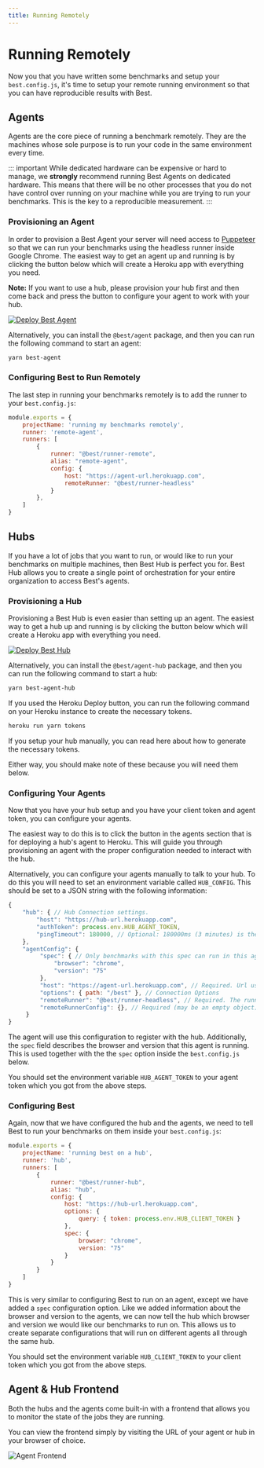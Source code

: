 ```yaml
---
title: Running Remotely
---
```


# Running Remotely
Now you that you have written some benchmarks and setup your `best.config.js`, it's time to setup your remote running environment so that you can have reproducible results with Best.

## Agents
Agents are the core piece of running a benchmark remotely. They are the machines whose sole purpose is to run your code in the same environment every time.

::: important
While dedicated hardware can be expensive or hard to manage, we **strongly** recommend running Best Agents on dedicated hardware. This means that there will be no other processes that you do not have control over running on your machine while you are trying to run your benchmarks. This is the key to a reproducible measurement.
:::

### Provisioning an Agent
In order to provision a Best Agent your server will need access to [Puppeteer](https://github.com/GoogleChrome/puppeteer) so that we can run your benchmarks using the headless runner inside Google Chrome. The easiest way to get an agent up and running is by clicking the button below which will create a Heroku app with everything you need.

**Note:** If you want to use a hub, please provision your hub first and then come back and press the button to configure your agent to work with your hub.

[![Deploy Best Agent](https://www.herokucdn.com/deploy/button.svg)](https://heroku.com/deploy?template=https://github.com/salesforce/best-heroku-deploy/tree/agent)

Alternatively, you can install the `@best/agent` package, and then you can run the following command to start an agent:
```sh
yarn best-agent
```

### Configuring Best to Run Remotely
The last step in running your benchmarks remotely is to add the runner to your `best.config.js`:
```js
module.exports = {
    projectName: 'running my benchmarks remotely',
    runner: 'remote-agent',
    runners: [
        {
            runner: "@best/runner-remote",
            alias: "remote-agent",
            config: {
                host: "https://agent-url.herokuapp.com",
                remoteRunner: "@best/runner-headless"
            }
        },
    ]
}
```

## Hubs
If you have a lot of jobs that you want to run, or would like to run your benchmarks on multiple machines, then Best Hub is perfect you for. Best Hub allows you to create a single point of orchestration for your entire organization to access Best's agents.

### Provisioning a Hub
Provisioning a Best Hub is even easier than setting up an agent. The easiest way to get a hub up and running is by clicking the button below which will create a Heroku app with everything you need.

[![Deploy Best Hub](https://www.herokucdn.com/deploy/button.svg)](https://heroku.com/deploy?template=https://github.com/salesforce/best-heroku-deploy/tree/hub)

Alternatively, you can install the `@best/agent-hub` package, and then you can run the following command to start a hub:
```sh
yarn best-agent-hub
```

If you used the Heroku Deploy button, you can run the following command on your Heroku instance to create the necessary tokens.
```sh
heroku run yarn tokens
```

If you setup your hub manually, you can read here about how to generate the necessary tokens.

Either way, you should make note of these because you will need them below.

### Configuring Your Agents
Now that you have your hub setup and you have your client token and agent token, you can configure your agents.

The easiest way to do this is to click the button in the agents section that is for deploying a hub's agent to Heroku. This will guide you through provisioning an agent with the proper configuration needed to interact with the hub.

Alternatively, you can configure your agents manually to talk to your hub. To do this you will need to set an environment variable called `HUB_CONFIG`. This should be set to a JSON string with the following information:

```js
{
    "hub": { // Hub Connection settings.
        "host": "https://hub-url.herokuapp.com",
        "authToken": process.env.HUB_AGENT_TOKEN,
        "pingTimeout": 180000, // Optional: 180000ms (3 minutes) is the default ping timout.
    },
    "agentConfig": {
         "spec": { // Only benchmarks with this spec can run in this agent.
             "browser": "chrome",
             "version": "75"
         },
         "host": "https://agent-url.herokuapp.com", // Required. Url used by the hub to connect to this agent.
         "options": { path: "/best" }, // Connection Options
         "remoteRunner": "@best/runner-headless", // Required. The runner which this agent will use when running the job. 
         "remoteRunnerConfig": {}, // Required (may be an empty object). The Runner config for this agent.
     }
}
```

The agent will use this configuration to register with the hub. Additionally, the `spec` field describes the browser and version that this agent is running. This is used together with the the `spec` option inside the `best.config.js` below.

You should set the environment variable `HUB_AGENT_TOKEN` to your agent token which you got from the above steps.

### Configuring Best
Again, now that we have configured the hub and the agents, we need to tell Best to run your benchmarks on them inside your `best.config.js`:

```js
module.exports = {
    projectName: 'running best on a hub',
    runner: 'hub',
    runners: [
        {
            runner: "@best/runner-hub",
            alias: "hub",
            config: {
                host: "https://hub-url.herokuapp.com",
                options: {
                    query: { token: process.env.HUB_CLIENT_TOKEN }
                },
                spec: {
                    browser: "chrome",
                    version: "75"
                }
            }
        }
    ]
}
```

This is very similar to configuring Best to run on an agent, except we have added a `spec` configuration option. Like we added information about the browser and version to the agents, we can now tell the hub which browser and version we would like our benchmarks to run on. This allows us to create separate configurations that will run on different agents all through the same hub.

You should set the environment variable `HUB_CLIENT_TOKEN` to your client token which you got from the above steps.

## Agent & Hub Frontend
Both the hubs and the agents come built-in with a frontend that allows you to monitor the state of the jobs they are running. 

You can view the frontend simply by visiting the URL of your agent or hub in your browser of choice.

<img class="window-capture" src="/assets/images/agent_frontend.png" alt="Agent Frontend">